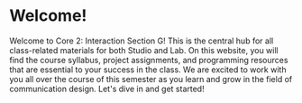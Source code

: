 # Welcome!

Welcome to Core 2: Interaction Section G! This is the central hub for all class-related materials for both Studio and Lab. On this website, you will find the course syllabus, project assignments, and programming resources that are essential to your success in the class. We are excited to work with you all over the course of this semester as you learn and grow in the field of communication design. Let's dive in and get started!